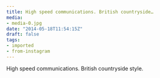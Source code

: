 ```yaml
---
title: High speed communications. British countryside…
media:
- media-0.jpg
date: "2014-05-18T11:54:15Z"
draft: false
tags:
- imported
- from-instagram
---
```

High speed communications. British countryside style.
